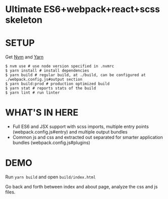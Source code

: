 # Ultimate ES6+webpack+react+scss skeleton

# SETUP

Get [Nvm](https://github.com/creationix/nvm) and [Yarn](https://github.com/yarnpkg/yarn)

    $ nvm use # use node version specified in .nvmrc
    $ yarn install # install dependencies
    $ yarn build # regular build, at ./build, can be configured at ./webpack.config.js#output section
    $ yarn build:prod # production optimized build
    $ yarn stat # reports stats of the build
    $ yarn lint # run linter

# WHAT'S IN HERE

- Full ES6 and JSX support with scss imports, multiple entry points (webpack.config.js#entry) and multiple output bundles
- Common js and css and extracted out separated for smarter application bundles (webpack.config.js#plugins)

# DEMO

Run `yarn build` and open `build/index.html`

Go back and forth between index and about page, analyze the css and js files.
